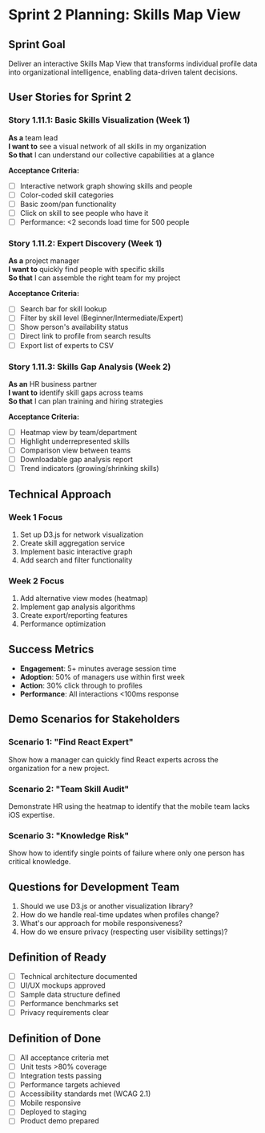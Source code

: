 # Sprint 2 Planning: Skills Map View

## Sprint Goal
Deliver an interactive Skills Map View that transforms individual profile data into organizational intelligence, enabling data-driven talent decisions.

## User Stories for Sprint 2

### Story 1.11.1: Basic Skills Visualization (Week 1)
**As a** team lead  
**I want to** see a visual network of all skills in my organization  
**So that** I can understand our collective capabilities at a glance

**Acceptance Criteria:**
- [ ] Interactive network graph showing skills and people
- [ ] Color-coded skill categories
- [ ] Basic zoom/pan functionality
- [ ] Click on skill to see people who have it
- [ ] Performance: <2 seconds load time for 500 people

### Story 1.11.2: Expert Discovery (Week 1)
**As a** project manager  
**I want to** quickly find people with specific skills  
**So that** I can assemble the right team for my project

**Acceptance Criteria:**
- [ ] Search bar for skill lookup
- [ ] Filter by skill level (Beginner/Intermediate/Expert)
- [ ] Show person's availability status
- [ ] Direct link to profile from search results
- [ ] Export list of experts to CSV

### Story 1.11.3: Skills Gap Analysis (Week 2)
**As an** HR business partner  
**I want to** identify skill gaps across teams  
**So that** I can plan training and hiring strategies

**Acceptance Criteria:**
- [ ] Heatmap view by team/department
- [ ] Highlight underrepresented skills
- [ ] Comparison view between teams
- [ ] Downloadable gap analysis report
- [ ] Trend indicators (growing/shrinking skills)

## Technical Approach

### Week 1 Focus
1. Set up D3.js for network visualization
2. Create skill aggregation service
3. Implement basic interactive graph
4. Add search and filter functionality

### Week 2 Focus
1. Add alternative view modes (heatmap)
2. Implement gap analysis algorithms
3. Create export/reporting features
4. Performance optimization

## Success Metrics
- **Engagement**: 5+ minutes average session time
- **Adoption**: 50% of managers use within first week
- **Action**: 30% click through to profiles
- **Performance**: All interactions <100ms response

## Demo Scenarios for Stakeholders

### Scenario 1: "Find React Expert"
Show how a manager can quickly find React experts across the organization for a new project.

### Scenario 2: "Team Skill Audit"
Demonstrate HR using the heatmap to identify that the mobile team lacks iOS expertise.

### Scenario 3: "Knowledge Risk"
Show how to identify single points of failure where only one person has critical knowledge.

## Questions for Development Team
1. Should we use D3.js or another visualization library?
2. How do we handle real-time updates when profiles change?
3. What's our approach for mobile responsiveness?
4. How do we ensure privacy (respecting user visibility settings)?

## Definition of Ready
- [ ] Technical architecture documented
- [ ] UI/UX mockups approved
- [ ] Sample data structure defined
- [ ] Performance benchmarks set
- [ ] Privacy requirements clear

## Definition of Done
- [ ] All acceptance criteria met
- [ ] Unit tests >80% coverage
- [ ] Integration tests passing
- [ ] Performance targets achieved
- [ ] Accessibility standards met (WCAG 2.1)
- [ ] Mobile responsive
- [ ] Deployed to staging
- [ ] Product demo prepared
